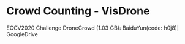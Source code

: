 # Crowd Counting - VisDrone
ECCV2020 Challenge DroneCrowd (1.03 GB): BaiduYun(code: h0j8)| GoogleDrive
